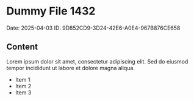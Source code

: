 # Dummy File 1432

Date: 2025-04-03
ID: 9D852CD9-3D24-42E6-A0E4-967B876CE658

## Content

Lorem ipsum dolor sit amet, consectetur adipiscing elit.
Sed do eiusmod tempor incididunt ut labore et dolore magna aliqua.

* Item 1
* Item 2
* Item 3

